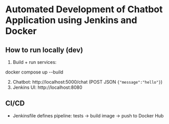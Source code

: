 # Automated Development of Chatbot Application using Jenkins and Docker

## How to run locally (dev)
1. Build + run services:


docker compose up --build

2. Chatbot: http://localhost:5000/chat (POST JSON `{"message":"hello"}`)
3. Jenkins UI: http://localhost:8080

## CI/CD
- Jenkinsfile defines pipeline: tests -> build image -> push to Docker Hub
